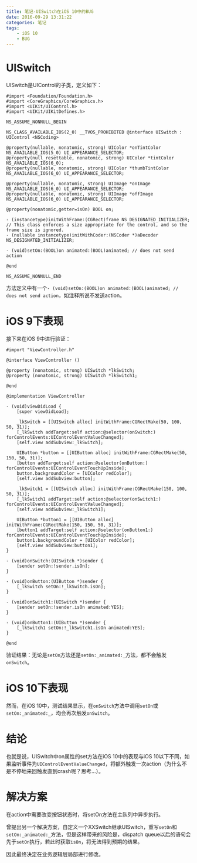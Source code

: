 ```yaml
---
title: 笔记-UISwitch在iOS 10中的BUG
date: 2016-09-29 13:31:22
categories: 笔记
tags: 
    - iOS 10
    - BUG
---
```


# UISwitch
UISwitch是UIControl的子类，定义如下：
```
#import <Foundation/Foundation.h>
#import <CoreGraphics/CoreGraphics.h>
#import <UIKit/UIControl.h>
#import <UIKit/UIKitDefines.h>

NS_ASSUME_NONNULL_BEGIN

NS_CLASS_AVAILABLE_IOS(2_0) __TVOS_PROHIBITED @interface UISwitch : UIControl <NSCoding>

@property(nullable, nonatomic, strong) UIColor *onTintColor NS_AVAILABLE_IOS(5_0) UI_APPEARANCE_SELECTOR;
@property(null_resettable, nonatomic, strong) UIColor *tintColor NS_AVAILABLE_IOS(6_0);
@property(nullable, nonatomic, strong) UIColor *thumbTintColor NS_AVAILABLE_IOS(6_0) UI_APPEARANCE_SELECTOR;

@property(nullable, nonatomic, strong) UIImage *onImage NS_AVAILABLE_IOS(6_0) UI_APPEARANCE_SELECTOR;
@property(nullable, nonatomic, strong) UIImage *offImage NS_AVAILABLE_IOS(6_0) UI_APPEARANCE_SELECTOR;

@property(nonatomic,getter=isOn) BOOL on;

- (instancetype)initWithFrame:(CGRect)frame NS_DESIGNATED_INITIALIZER;      // This class enforces a size appropriate for the control, and so the frame size is ignored.
- (nullable instancetype)initWithCoder:(NSCoder *)aDecoder NS_DESIGNATED_INITIALIZER;

- (void)setOn:(BOOL)on animated:(BOOL)animated; // does not send action

@end

NS_ASSUME_NONNULL_END
```

方法定义中有一个`- (void)setOn:(BOOL)on animated:(BOOL)animated; // does not send action`，如注释所说不发送action。

# iOS 9下表现
接下来在iOS 9中进行验证：
```
#import "ViewController.h"

@interface ViewController ()

@property (nonatomic, strong) UISwitch *lkSwitch;
@property (nonatomic, strong) UISwitch *lkSwitch1;

@end

@implementation ViewController

- (void)viewDidLoad {
    [super viewDidLoad];
    
    _lkSwitch = [[UISwitch alloc] initWithFrame:CGRectMake(50, 100, 50, 31)];
    [_lkSwitch addTarget:self action:@selector(onSwitch:) forControlEvents:UIControlEventValueChanged];
    [self.view addSubview:_lkSwitch];
    
    UIButton *button = [[UIButton alloc] initWithFrame:CGRectMake(50, 150, 50, 31)];
    [button addTarget:self action:@selector(onButton:) forControlEvents:UIControlEventTouchUpInside];
    button.backgroundColor = [UIColor redColor];
    [self.view addSubview:button];
    
    _lkSwitch1 = [[UISwitch alloc] initWithFrame:CGRectMake(150, 100, 50, 31)];
    [_lkSwitch1 addTarget:self action:@selector(onSwitch1:) forControlEvents:UIControlEventValueChanged];
    [self.view addSubview:_lkSwitch1];
    
    UIButton *button1 = [[UIButton alloc] initWithFrame:CGRectMake(150, 150, 50, 31)];
    [button1 addTarget:self action:@selector(onButton1:) forControlEvents:UIControlEventTouchUpInside];
    button1.backgroundColor = [UIColor redColor];
    [self.view addSubview:button1];
}

- (void)onSwitch:(UISwitch *)sender {
    [sender setOn:!sender.isOn];
}

- (void)onButton:(UIButton *)sender {
    [_lkSwitch setOn:!_lkSwitch.isOn];
}

- (void)onSwitch1:(UISwitch *)sender {
    [sender setOn:!sender.isOn animated:YES];
}

- (void)onButton1:(UIButton *)sender {
    [_lkSwitch1 setOn:!_lkSwitch1.isOn animated:YES];
}

@end
```
验证结果：无论是`setOn`方法还是`setOn:_animated:_`方法，都不会触发`onSwitch`。

# iOS 10下表现
然而，在iOS 10中，测试结果显示，在`onSwitch`方法中调用`setOn`或`setOn:_animated:_`，均会再次触发`onSwitch`。

# 结论
也就是说，UISwitch中on属性的set方法在iOS 10中的表现与iOS 10以下不同，如果监听事件为`UIControlEventValueChanged`，将额外触发一次action（为什么不是不停地来回触发直到crash呢？思考...）。

# 解决方案
在action中需要改变按钮状态时，将setOn方法在主队列中异步执行。

曾提出另一个解决方案，自定义一个XXSwitch继承UISwitch，重写`setOn`和`setOn:_animated:_`方法，但是这样带来的风险是，dispatch queue以后的语句会先于`setOn`执行，若此时获取`isOn`，将无法得到预期的结果。

因此最终决定在业务逻辑层局部进行修改。
